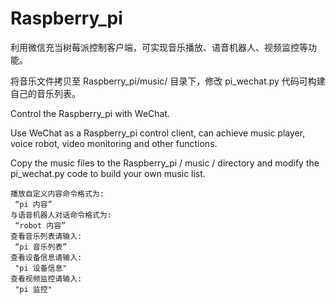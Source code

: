 # Raspberry_pi

利用微信充当树莓派控制客户端，可实现音乐播放、语音机器人、视频监控等功能。

将音乐文件拷贝至 Raspberry_pi/music/ 目录下，修改 pi_wechat.py 代码可构建自己的音乐列表。


Control the Raspberry_pi with WeChat.

Use WeChat as a Raspberry_pi control client, can achieve music player, voice robot, video monitoring and other functions.

Copy the music files to the Raspberry_pi / music / directory and modify the pi_wechat.py code to build your own music list.


    播放自定义内容命令格式为:
     “pi 内容”
    与语音机器人对话命令格式为:
     “robot 内容”
    查看音乐列表请输入:
     “pi 音乐列表”
    查看设备信息请输入:
     "pi 设备信息"
    查看视频监控请输入:
     "pi 监控"
